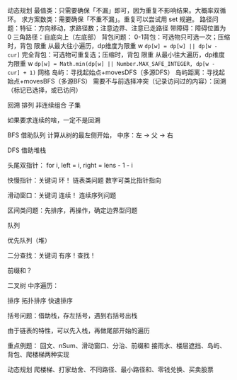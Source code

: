 动态规划
  最值类：只需要确保「不漏」即可，因为重复不影响结果。大概率双循环。
  求方案数类：需要确保「不重不漏」。重复可以尝试用 set 规避。
  路径问题：特征：方向移动，求路径数；注意边界、注意已走路径
    带障碍：障碍位置为 0 
    三角路径：自底向上（左底部）
  背包问题：
    0-1背包：可选物只可选一次；压缩时，背包 限重 从最大往小遍历，dp维度为限重 w
      `dp[w] = dp[w] || dp[w - cur]`
    完全背包：可选物可重复选；压缩时，背包 限重 从最小往大遍历，dp维度为限重 w
      `dp[w] = Math.min(dp[w] || Number.MAX_SAFE_INTEGER, dp[w - cur] + 1)`
  网格
   岛屿：寻找起始点+movesDFS（多源DFS）
      岛屿距离：寻找起始点+movesBFS（多源BFS）
        需要不与前选择冲突（记录访问过的内容）：回溯（标记已选择，或已访问）

回溯
  排列
  非连续组合
  子集

如果要求连续的啥，一定不是回溯

BFS
  借助队列
  计算从树的最左侧开始，
  中序：左 -> 父 -> 右

DFS
  借助堆栈

头尾双指针：
  for i, left = i, right = lens - 1 - i

快慢指针：关键词 环！
  链表类问题
  数字可类比指针指向

滑动窗口：关键词 连续！
  连续序列问题

区间类问题：先排序，再操作，确定边界型问题

队列

优先队列（堆）

二分查找：关键词 有序！查找！

前缀和？

二叉树
  中序遍历：

排序
  拓扑排序
  快速排序

括号问题：借助栈，存左括号，遇到右括号出栈

由于链表的特性，可以先入栈，再做尾部开始的遍历

重点例题：
  回文、nSum、滑动窗口、分治、前缀和
  接雨水、楼层遮挡、岛屿、背包、爬楼梯两种实现

动态规划
  爬楼梯、打家劫舍、不同路径、最小路径和、零钱兑换、买卖股票